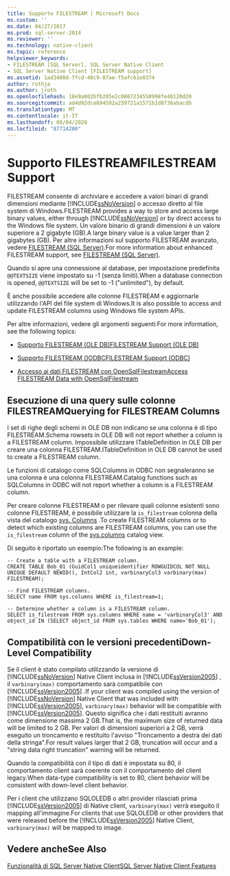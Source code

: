 ```yaml
---
title: Supporto FILESTREAM | Microsoft Docs
ms.custom: ''
ms.date: 04/27/2017
ms.prod: sql-server-2014
ms.reviewer: ''
ms.technology: native-client
ms.topic: reference
helpviewer_keywords:
- FILESTREAM [SQL Server], SQL Server Native Client
- SQL Server Native Client [FILESTREAM support]
ms.assetid: 1ad3400d-7fcd-40c9-87ae-f5afc61e0374
author: rothja
ms.author: jroth
ms.openlocfilehash: 18e9a002bfb205e2c0807234550998fe48120d20
ms.sourcegitcommit: ad4d92dce894592a259721a1571b1d8736abacdb
ms.translationtype: MT
ms.contentlocale: it-IT
ms.lasthandoff: 08/04/2020
ms.locfileid: "87714280"
---
```

# <a name="filestream-support"></a><span data-ttu-id="e4115-102">Supporto FILESTREAM</span><span class="sxs-lookup"><span data-stu-id="e4115-102">FILESTREAM Support</span></span>
  <span data-ttu-id="e4115-103">FILESTREAM consente di archiviare e accedere a valori binari di grandi dimensioni mediante [!INCLUDE[ssNoVersion](../../../includes/ssnoversion-md.md)] o accesso diretto al file system di Windows.</span><span class="sxs-lookup"><span data-stu-id="e4115-103">FILESTREAM provides a way to store and access large binary values, either through [!INCLUDE[ssNoVersion](../../../includes/ssnoversion-md.md)] or by direct access to the Windows file system.</span></span> <span data-ttu-id="e4115-104">Un valore binario di grandi dimensioni è un valore superiore a 2 gigabyte (GB).</span><span class="sxs-lookup"><span data-stu-id="e4115-104">A large binary value is a value larger than 2 gigabytes (GB).</span></span> <span data-ttu-id="e4115-105">Per altre informazioni sul supporto FILESTREAM avanzato, vedere [FILESTREAM &#40;SQL Server&#41;](../../blob/filestream-sql-server.md).</span><span class="sxs-lookup"><span data-stu-id="e4115-105">For more information about enhanced FILESTREAM support, see [FILESTREAM &#40;SQL Server&#41;](../../blob/filestream-sql-server.md).</span></span>  
  
 <span data-ttu-id="e4115-106">Quando si apre una connessione al database, per impostazione predefinita `@@TEXTSIZE` viene impostato su -1 (senza limiti).</span><span class="sxs-lookup"><span data-stu-id="e4115-106">When a database connection is opened, `@@TEXTSIZE` will be set to -1 ("unlimited"), by default.</span></span>  
  
 <span data-ttu-id="e4115-107">È anche possibile accedere alle colonne FILESTREAM e aggiornarle utilizzando l'API del file system di Windows.</span><span class="sxs-lookup"><span data-stu-id="e4115-107">It is also possible to access and update FILESTREAM columns using Windows file system APIs.</span></span>  
  
 <span data-ttu-id="e4115-108">Per altre informazioni, vedere gli argomenti seguenti:</span><span class="sxs-lookup"><span data-stu-id="e4115-108">For more information, see the following topics:</span></span>  
  
-   [<span data-ttu-id="e4115-109">Supporto FILESTREAM &#40;OLE DB&#41;</span><span class="sxs-lookup"><span data-stu-id="e4115-109">FILESTREAM Support &#40;OLE DB&#41;</span></span>](../ole-db/filestream-support-ole-db.md)  
  
-   [<span data-ttu-id="e4115-110">Supporto FILESTREAM &#40;&#41;ODBC</span><span class="sxs-lookup"><span data-stu-id="e4115-110">FILESTREAM Support &#40;ODBC&#41;</span></span>](../odbc/filestream-support-odbc.md)  
  
-   [<span data-ttu-id="e4115-111">Accesso ai dati FILESTREAM con OpenSqlFilestream</span><span class="sxs-lookup"><span data-stu-id="e4115-111">Access FILESTREAM Data with OpenSqlFilestream</span></span>](../../blob/access-filestream-data-with-opensqlfilestream.md)  
  
## <a name="querying-for-filestream-columns"></a><span data-ttu-id="e4115-112">Esecuzione di una query sulle colonne FILESTREAM</span><span class="sxs-lookup"><span data-stu-id="e4115-112">Querying for FILESTREAM Columns</span></span>  
 <span data-ttu-id="e4115-113">I set di righe degli schemi in OLE DB non indicano se una colonna è di tipo FILESTREAM.</span><span class="sxs-lookup"><span data-stu-id="e4115-113">Schema rowsets in OLE DB will not report whether a column is a FILESTREAM column.</span></span> <span data-ttu-id="e4115-114">Impossibile utilizzare ITableDefinition in OLE DB per creare una colonna FILESTREAM.</span><span class="sxs-lookup"><span data-stu-id="e4115-114">ITableDefinition in OLE DB cannot be used to create a FILESTREAM column.</span></span>  
  
 <span data-ttu-id="e4115-115">Le funzioni di catalogo come SQLColumns in ODBC non segnaleranno se una colonna è una colonna FILESTREAM.</span><span class="sxs-lookup"><span data-stu-id="e4115-115">Catalog functions such as SQLColumns in ODBC will not report whether a column is a FILESTREAM column.</span></span>  
  
 <span data-ttu-id="e4115-116">Per creare colonne FILESTREAM o per rilevare quali colonne esistenti sono colonne FILESTREAM, è possibile utilizzare la `is_filestream` colonna della vista del catalogo [sys. Columns](/sql/relational-databases/system-catalog-views/sys-columns-transact-sql) .</span><span class="sxs-lookup"><span data-stu-id="e4115-116">To create FILESTREAM columns or to detect which existing columns are FILESTREAM columns, you can use the `is_filestream` column of the [sys.columns](/sql/relational-databases/system-catalog-views/sys-columns-transact-sql) catalog view.</span></span>  
  
 <span data-ttu-id="e4115-117">Di seguito è riportato un esempio:</span><span class="sxs-lookup"><span data-stu-id="e4115-117">The following is an example:</span></span>  
  
```  
-- Create a table with a FILESTREAM column.  
CREATE TABLE Bob_01 (GuidCol1 uniqueidentifier ROWGUIDCOL NOT NULL UNIQUE DEFAULT NEWID(), IntCol2 int, varbinaryCol3 varbinary(max) FILESTREAM);  
  
-- Find FILESTREAM columns.  
SELECT name FROM sys.columns WHERE is_filestream=1;  
  
-- Determine whether a column is a FILESTREAM column.  
SELECT is_filestream FROM sys.columns WHERE name = 'varbinaryCol3' AND object_id IN (SELECT object_id FROM sys.tables WHERE name='Bob_01');  
```  
  
## <a name="down-level-compatibility"></a><span data-ttu-id="e4115-118">Compatibilità con le versioni precedenti</span><span class="sxs-lookup"><span data-stu-id="e4115-118">Down-Level Compatibility</span></span>  
 <span data-ttu-id="e4115-119">Se il client è stato compilato utilizzando la versione di [!INCLUDE[ssNoVersion](../../../includes/ssnoversion-md.md)] Native Client inclusa in [!INCLUDE[ssVersion2005](../../../includes/sscurrent-md.md)] , il `varbinary(max)` comportamento sarà compatibile con [!INCLUDE[ssVersion2005](../../../includes/ssversion2005-md.md)] .</span><span class="sxs-lookup"><span data-stu-id="e4115-119">If your client was compiled using the version of [!INCLUDE[ssNoVersion](../../../includes/ssnoversion-md.md)] Native Client that was included with [!INCLUDE[ssVersion2005](../../../includes/sscurrent-md.md)], `varbinary(max)` behavior will be compatible with [!INCLUDE[ssVersion2005](../../../includes/ssversion2005-md.md)].</span></span> <span data-ttu-id="e4115-120">Questo significa che i dati restituiti avranno come dimensione massima 2 GB.</span><span class="sxs-lookup"><span data-stu-id="e4115-120">That is, the maximum size of returned data will be limited to 2 GB.</span></span> <span data-ttu-id="e4115-121">Per valori di dimensioni superiori a 2 GB, verrà eseguito un troncamento e restituito l'avviso "Troncamento a destra dei dati della stringa".</span><span class="sxs-lookup"><span data-stu-id="e4115-121">For result values larger that 2 GB, truncation will occur and a "string data right truncation" warning will be returned.</span></span>  
  
 <span data-ttu-id="e4115-122">Quando la compatibilità con il tipo di dati è impostata su 80, il comportamento client sarà coerente con il comportamento del client legacy.</span><span class="sxs-lookup"><span data-stu-id="e4115-122">When data-type compatibility is set to 80, client behavior will be consistent with down-level client behavior.</span></span>  
  
 <span data-ttu-id="e4115-123">Per i client che utilizzano SQLOLEDB o altri provider rilasciati prima [!INCLUDE[ssVersion2005](../../../includes/ssnoversion-md.md)] di Native client, `varbinary(max)` verrà eseguito il mapping all'immagine.</span><span class="sxs-lookup"><span data-stu-id="e4115-123">For clients that use SQLOLEDB or other providers that were released before the [!INCLUDE[ssVersion2005](../../../includes/ssnoversion-md.md)] Native Client, `varbinary(max)` will be mapped to image.</span></span>  
  
## <a name="see-also"></a><span data-ttu-id="e4115-124">Vedere anche</span><span class="sxs-lookup"><span data-stu-id="e4115-124">See Also</span></span>  
 [<span data-ttu-id="e4115-125">Funzionalità di SQL Server Native Client</span><span class="sxs-lookup"><span data-stu-id="e4115-125">SQL Server Native Client Features</span></span>](sql-server-native-client-features.md)  
  
  
